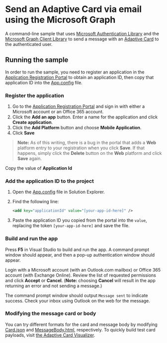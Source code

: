 # Send an Adaptive Card via email using the Microsoft Graph

A command-line sample that uses [Microsoft Authentication Library](https://www.nuget.org/packages/Microsoft.Identity.Client) and the [Microsoft Graph Client Library](https://www.nuget.org/packages/Microsoft.Graph/) to send a message with an [Adaptive Card](https://adaptivecards.io/) to the authenticated user.

## Running the sample

In order to run the sample, you need to register an application in the [Application Registration Portal](https://apps.dev.microsoft.com) to obtain an application ID, then copy that application ID into the [App.config](./App.config) file.

### Register the application

1. Go to the [Application Registration Portal](https://apps.dev.microsoft.com) and sign in with either a Microsoft account or an Office 365 account.
1. Click the **Add an app** button. Enter a name for the application and click **Create application**.
1. Click the **Add Platform** button and choose **Mobile Application**.
1. Click **Save**

> **Note:** As of this writing, there is a bug in the portal that adds a **Web** platform entry to your registration when you click **Save**. If that happens, simply click the **Delete** button on the **Web** platform and click **Save** again.

Copy the value of **Application Id**

### Add the application ID to the project

1. Open the [App.config](App.config) file in Solution Explorer.
1. Find the following line:

    ```xml
    <add key="applicationId" value="[your-app-id-here]" />
    ```
1. Paste the application ID you copied from the portal into the `value`, replacing the token `[your-app-id-here]` and save the file.

### Build and run the app

Press **F5** in Visual Studio to build and run the app. A command prompt window should appear, and then a pop-up authentication window should appear.

Login with a Microsoft account (with an Outlook.com mailbox) or Office 365 account (with Exchange Online). Review the list of requested permissions and click **Accept** or **Cancel**. (**Note:** choosing **Cancel** will result in the app returning an error and not sending a message.)

The command prompt window should output `Message sent` to indicate success. Check your inbox using Outlook on the web for the message.

### Modifying the message card or body

You can try different formats for the card and message body by modifying [Card.json](Card.json) and [MessageBody.html](MessageBody.html), respectively. To quickly build test card payloads, visit [the Adaptive Card Visualizer](https://adaptivecards.io/visualizer).